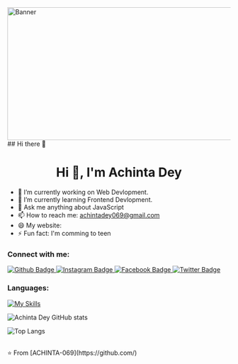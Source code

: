 <img align="top" alt="Banner" width="1000" height="300" src="https://images.app.goo.gl/45D1vmsZ35FnAUr47">
## Hi there 👋

 <h1 align="center">Hi 👋, I'm Achinta Dey</h1>

- 🔭 I’m currently working on Web Devlopment.
- 🌱 I’m currently learning Frontend Devlopment.
- 💬 Ask me anything about JavaScript 
- 📫 How to reach me: achintadey069@gmail.com
- 😄 My website:
- ⚡ Fun fact: I'm comming to teen
  
### Connect with me:
<div id="badges">
  <a href="https://github.com/ACHINTA-069">
    <img src="https://img.shields.io/badge/Github-white?style=for-the-badge&logo=Github&logoColor=black" alt="Github Badge"/>
  </a>
  <a href="https://www.instagram.com/a_c_h_i_n_t_a?igsh=MWw4aW1nbnN2NnA2cw==">
    <img src="https://img.shields.io/badge/Instagram-purple?style=for-the-badge&logo=instagram&logoColor=white" alt="Instagram Badge"/>
  </a>
   <a href="https://www.facebook.com/share/1CbJXoYtFN/?mibextid=qi2Omg">
    <img src="https://img.shields.io/badge/Facebook-blue?style=for-the-badge&logo=facebook&logoColor=white" alt="Facebook Badge"/>
  </a>
  
  <a href="https://www.linkedin.com/in/achinta-dey-518756339?utm_source=share&utm_campaign=share_via&utm_content=profile&utm_medium=android_app">
    <img src="https://img.shields.io/badge/Linkedin-blue?style=for-the-badge&logo=twitter&logoColor=white" alt="Twitter Badge"/>
  </a>
 
</div>

### Languages:
[![My Skills](https://skillicons.dev/icons?i=C++,js,html,css,VSCode)](https://skillicons.dev)

![Achinta Dey GitHub stats](https://github-readme-stats.vercel.app/api?username=ACHINTA-069&show_icons=true&theme=dark)

![Top Langs](https://github-readme-stats.vercel.app/api/top-langs/?username=ACHINTA-069&theme=dark)


<br>
⭐ From [ACHINTA-069](https://github.com/)
